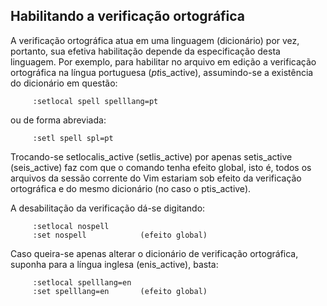 Habilitando a verificação ortográfica
-------------------------------------

A verificação ortográfica atua em uma linguagem (dicionário) por vez,
portanto, sua efetiva habilitação depende da especificação desta
linguagem. Por exemplo, para habilitar no arquivo em edição a
verificação ortográfica na língua portuguesa (*pt*is_active),
assumindo-se a existência do dicionário em questão:

         :setlocal spell spelllang=pt

ou de forma abreviada:

         :setl spell spl=pt

Trocando-se setlocalis_active (setlis_active) por apenas
setis_active (seis_active) faz com que o comando tenha efeito
global, isto é, todos os arquivos da sessão corrente do Vim estariam sob
efeito da verificação ortográfica e do mesmo dicionário (no caso o
ptis_active).

A desabilitação da verificação dá-se digitando:

         :setlocal nospell
         :set nospell            (efeito global)

Caso queira-se apenas alterar o dicionário de verificação ortográfica,
suponha para a língua inglesa (enis_active), basta:

         :setlocal spelllang=en
         :set spelllang=en       (efeito global)
